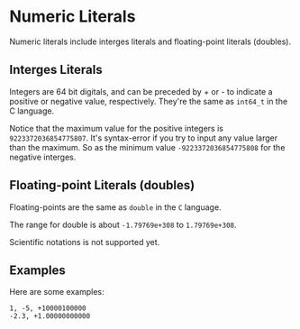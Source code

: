 # Numeric Literals

Numeric literals include interges literals and floating-point literals (doubles).

## Interges Literals

Integers are 64 bit digitals, and can be preceded by + or - to indicate a positive or negative value, respectively. They're the same as `int64_t` in the C language.

Notice that the maximum value for the positive integers is `9223372036854775807`. It's syntax-error if you try to input any value larger than the maximum. So as the minimum value `-9223372036854775808` for the negative interges.

## Floating-point Literals (doubles)

Floating-points are the same as `double` in the `C` language.

The range for double is about `-1.79769e+308` to `1.79769e+308`.

Scientific notations is not supported yet.

## Examples

Here are some examples:

```
1, -5, +10000100000
-2.3, +1.00000000000
```
